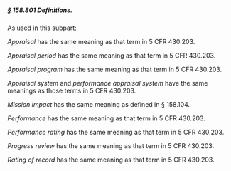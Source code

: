 ##### § 158.801 Definitions. #####

As used in this subpart:

*Appraisal* has the same meaning as that term in 5 CFR 430.203.

*Appraisal period* has the same meaning as that term in 5 CFR 430.203.

*Appraisal program* has the same meaning as that term in 5 CFR 430.203.

*Appraisal system* and *performance appraisal system* have the same meanings as those terms in 5 CFR 430.203.

*Mission impact* has the same meaning as defined in § 158.104.

*Performance* has the same meaning as that term in 5 CFR 430.203.

*Performance rating* has the same meaning as that term in 5 CFR 430.203.

*Progress review* has the same meaning as that term in 5 CFR 430.203.

*Rating of record* has the same meaning as that term in 5 CFR 430.203.
